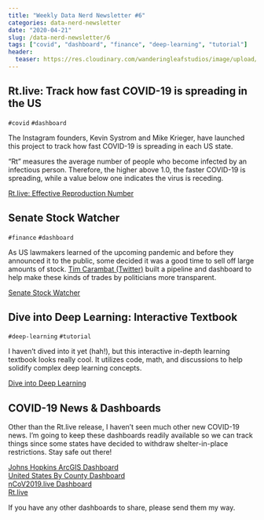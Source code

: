 ```yaml
---
title: "Weekly Data Nerd Newsletter #6"
categories: data-nerd-newsletter
date: "2020-04-21"
slug: /data-nerd-newsletter/6
tags: ["covid", "dashboard", "finance", "deep-learning", "tutorial"]
header:
  teaser: https://res.cloudinary.com/wanderingleafstudios/image/upload/v1587682706/chrisjmears.com/data-nerd-newsletter-og.jpg
---
```


## Rt.live: Track how fast COVID-19 is spreading in the US

`#covid` `#dashboard`

The Instagram founders, Kevin Systrom and Mike Krieger, have launched this project to track how fast COVID-19 is spreading in each US state.

“Rt” measures the average number of people who become infected by an infectious person. Therefore, the higher above 1.0, the faster COVID-19 is spreading, while a value below one indicates the virus is receding.

[Rt.live: Effective Reproduction Number](https://rt.live/)

## Senate Stock Watcher

`#finance` `#dashboard`

As US lawmakers learned of the upcoming pandemic and before they announced it to the public, some decided it was a good time to sell off large amounts of stock. [Tim Carambat (Twitter)](https://twitter.com/tcarambat) built a pipeline and dashboard to help make these kinds of trades by politicians more transparent.

[Senate Stock Watcher](https://senatestockwatcher.com)

## Dive into Deep Learning: Interactive Textbook

`#deep-learning` `#tutorial`

I haven’t dived into it yet (hah!), but this interactive in-depth learning textbook looks really cool. It utilizes code, math, and discussions to help solidify complex deep learning concepts.

[Dive into Deep Learning](https://d2l.ai/)

## COVID-19 News & Dashboards

Other than the Rt.live release, I haven’t seen much other new COVID-19 news. I’m going to keep these dashboards readily available so we can track things since some states have decided to withdraw shelter-in-place restrictions. Stay safe out there!

[Johns Hopkins ArcGIS Dashboard](https://www.arcgis.com/apps/opsdashboard/index.html#/bda7594740fd40299423467b48e9ecf6)<br>
[United States By County Dashboard](https://app.powerbi.com/view?r=eyJrIjoiMDkzZjQwNDMtZmI1Zi00YmVkLWExMTMtNDRjMjcwNWQ5ZGExIiwidCI6IjE1MjgxOGIxLTdmMTUtNDM3YS1hYzBiLTkyNDQwNzgwMzQ0ZCIsImMiOjN9&fbclid=IwAR0sB3j-SvuYu8dxdwSMX8Pp20m3eSBO7a5v6C1e6W6WgRrWn3-TwWz9IuA)<br>
[nCoV2019.live Dashboard](https://ncov2019.live)<br>
[Rt.live](https://rt.live)

If you have any other dashboards to share, please send them my way.

